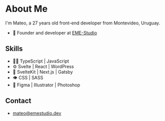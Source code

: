 # About Me

I'm Mateo, a 27 years old front-end developer from Montevideo, Uruguay.

- 🚀 Founder and developer at [EME-Studio](https://github.com/EME-Studio)

## Skills

- 👨‍💻 TypeScript | JavaScript
- ⚙️ Svelte | React | WordPress
- 🧰 SvelteKit | Next.js | Gatsby
- 👁 CSS | SASS
- 💄 Figma | Illustrator | Photoshop

## Contact

- mateo@emestudio.dev
